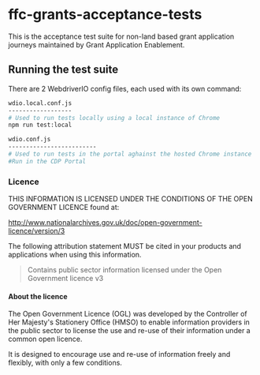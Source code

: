 # ffc-grants-acceptance-tests

This is the acceptance test suite for non-land based grant application journeys maintained by Grant Application Enablement.

## Running the test suite

There are 2 WebdriverIO config files, each used with its own command:

```bash
wdio.local.conf.js
------------------
# Used to run tests locally using a local instance of Chrome
npm run test:local
```

```bash
wdio.conf.js
-------------------------
# Used to run tests in the portal aghainst the hosted Chrome instance
#Run in the CDP Portal
```

### Licence

THIS INFORMATION IS LICENSED UNDER THE CONDITIONS OF THE OPEN GOVERNMENT LICENCE found at:

<http://www.nationalarchives.gov.uk/doc/open-government-licence/version/3>

The following attribution statement MUST be cited in your products and applications when using this information.

> Contains public sector information licensed under the Open Government licence v3

#### About the licence

The Open Government Licence (OGL) was developed by the Controller of Her Majesty's Stationery Office (HMSO) to enable
information providers in the public sector to license the use and re-use of their information under a common open
licence.

It is designed to encourage use and re-use of information freely and flexibly, with only a few conditions.
